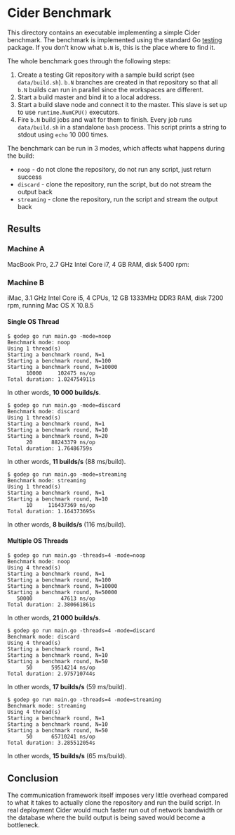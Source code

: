 # Cider Benchmark #

This directory contains an executable implementing a simple Cider benchmark.
The benchmark is implemented using the standard Go
[testing](http://golang.org/pkg/testing/) package. If you don't know what `b.N`
is, this is the place where to find it.

The whole benchmark goes through the following steps:

1. Create a testing Git repository with a sample build script (see `data/build.sh`).
   `b.N` branches are created in that repository so that all `b.N` builds can run in
   parallel since the workspaces are different.
2. Start a build master and bind it to a local address.
3. Start a build slave node and connect it to the master. This slave is set up
   to use `runtime.NumCPU()` executors.
4. Fire `b.N` build jobs and wait for them to finish. Every job runs
   `data/build.sh` in a standalone `bash` process. This script prints a string
   to stdout using `echo` 10 000 times.

The benchmark can be run in 3 modes, which affects what happens during the build:

* `noop` - do not clone the repository, do not run any script, just return success
* `discard` - clone the repository, run the script, but do not stream the output back
* `streaming` - clone the repository, run the script and stream the output back

## Results ##

### Machine A ###

MacBook Pro, 2.7 GHz Intel Core i7, 4 GB RAM, disk 5400 rpm:

### Machine B ###

iMac, 3.1 GHz Intel Core i5, 4 CPUs, 12 GB 1333MHz DDR3 RAM, disk 7200 rpm, running Mac OS X 10.8.5

#### Single OS Thread ####

```
$ godep go run main.go -mode=noop
Benchmark mode: noop
Using 1 thread(s)
Starting a benchmark round, N=1
Starting a benchmark round, N=100
Starting a benchmark round, N=10000
      10000	    102475 ns/op
Total duration: 1.024754911s
```

In other words, **10 000 builds/s**.

```
$ godep go run main.go -mode=discard
Benchmark mode: discard
Using 1 thread(s)
Starting a benchmark round, N=1
Starting a benchmark round, N=10
Starting a benchmark round, N=20
      20	  88243379 ns/op
Total duration: 1.76486759s
```

In other words, **11 builds/s** (88 ms/build).

```
$ godep go run main.go -mode=streaming
Benchmark mode: streaming
Using 1 thread(s)
Starting a benchmark round, N=1
Starting a benchmark round, N=10
      10	 116437369 ns/op
Total duration: 1.164373695s
```

In other words, **8 builds/s** (116 ms/build).

#### Multiple OS Threads ####

```
$ godep go run main.go -threads=4 -mode=noop
Benchmark mode: noop
Using 4 thread(s)
Starting a benchmark round, N=1
Starting a benchmark round, N=100
Starting a benchmark round, N=10000
Starting a benchmark round, N=50000
   50000	     47613 ns/op
Total duration: 2.380661861s
```

In other words, **21 000 builds/s**.

```
$ godep go run main.go -threads=4 -mode=discard
Benchmark mode: discard
Using 4 thread(s)
Starting a benchmark round, N=1
Starting a benchmark round, N=10
Starting a benchmark round, N=50
      50	  59514214 ns/op
Total duration: 2.975710744s
```

In other words, **17 builds/s** (59 ms/build).

```
$ godep go run main.go -threads=4 -mode=streaming
Benchmark mode: streaming
Using 4 thread(s)
Starting a benchmark round, N=1
Starting a benchmark round, N=10
Starting a benchmark round, N=50
      50	  65710241 ns/op
Total duration: 3.285512054s
```

In other words, **15 builds/s** (65 ms/build).

## Conclusion ##

The communication framework itself imposes very little overhead compared to what
it takes to actually clone the repository and run the build script. In real
deployment Cider would much faster run out of network bandwidth or the
database where the build output is being saved would become a bottleneck.
